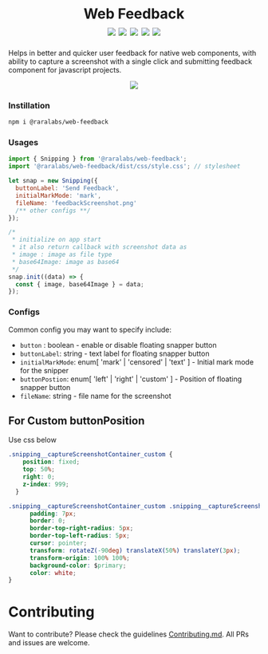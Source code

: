 <h1 align="center"> Web Feedback 
<div>
<img src="https://img.shields.io/badge/License-MIT-red.svg"/>
<img src="https://img.shields.io/badge/--3178C6?logo=typescript&logoColor=ffffff"/>
<img src="https://img.shields.io/badge/--F7DF1E?logo=javascript&logoColor=000"/>
<img src="https://img.shields.io/npm/v/@raralabs/web-feedback"/>
<img src="https://img.shields.io/badge/Contribution%20is%20welcome-%E2%9D%A4%EF%B8%8F-green.svg"/>
</div>
</h1>

Helps in better and quicker user feedback for native web components, with ability to capture a screenshot with a single click and submitting feedback component for javascript projects.

<div align="center">
<img src="https://i.imgur.com/sCiRyBn.gif" />
</div>

### Instillation

```sh
npm i @raralabs/web-feedback
```

### Usages

```js
import { Snipping } from '@raralabs/web-feedback';
import '@raralabs/web-feedback/dist/css/style.css'; // stylesheet

let snap = new Snipping({
  buttonLabel: 'Send Feedback',
  initialMarkMode: 'mark',
  fileName: 'feedbackScreenshot.png'
  /** other configs **/
});

/*
 * initialize on app start
 * it also return callback with screenshot data as
 * image : image as file type
 * base64Image: image as base64
 */
snap.init((data) => {
  const { image, base64Image } = data;
});
```

### Configs

Common config you may want to specify include:

- `button` : boolean - enable or disable floating snapper button
- `buttonLabel`: string - text label for floating snapper button
- `initialMarkMode`: enum[ 'mark' | 'censored' | 'text' ] - Initial mark mode for the snipper
- `buttonPostion`: enum[ 'left' | 'right' | 'custom' ] - Position of floating snapper button
- `fileName`: string - file name for the screenshot


## For Custom buttonPosition
Use css below
```css
.snipping__captureScreenshotContainer_custom {
    position: fixed;
    top: 50%;
    right: 0;
    z-index: 999;
  }

.snipping__captureScreenshotContainer_custom .snipping__captureScreenshotBtn {
      padding: 7px;
      border: 0;
      border-top-right-radius: 5px;
      border-top-left-radius: 5px;
      cursor: pointer;
      transform: rotateZ(-90deg) translateX(50%) translateY(3px);
      transform-origin: 100% 100%;
      background-color: $primary;
      color: white;
}

```

# Contributing

Want to contribute? Please check the guidelines [Contributing.md](https://github.com/raralabs/web-feedback/blob/main/CONTRIBUTING.md). All PRs and issues are welcome.
